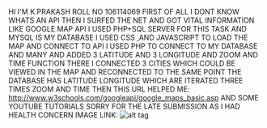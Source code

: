 HI I'M K.PRAKASH
ROLL NO 106114069 
FIRST OF ALL I DONT KNOW WHATS AN API THEN I SURFED THE NET AND GOT VITAL INFORMATION LIKE GOOGLE MAP API
I USED PHP+SQL SERVER FOR THIS TASK AND MYSQL IS MY DATABASE
I USED CSS ,AND JAVASCRIPT TO LOAD THE MAP AND CONNECT TO API
I USED PHP TO CONNECT TO MY DATABASE AND MANY AND ADDED 3 LATITUDE AND 3 LONGITUDE AND ZOOM AND TIME FUNCTION
THERE I CONNECTED 3 CITIES WHICH COULD BE VIEWED IN THE MAP AND RECONNECTED TO THE SAME POINT
THE DATABASE HAS
LATITUDE LONGITUDE WHICH ARE ITERATED THREE TIMES ZOOM AND TIME
THEN THIS URL HELPED ME:
http://www.w3schools.com/googleapi/google_maps_basic.asp
AND SOME YOUTUBE TUTORIALS
SORRY FOR THE LATE SUBMISSION AS I HAD HEALTH CONCERN
IMAGE LINK:
![alt tag](http://url/to/img.png)


 

